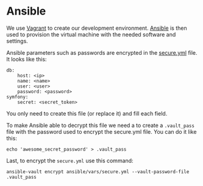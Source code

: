 # Ansible

We use [Vagrant](https://www.vagrantup.com/) to create our development
environment. [Ansible](https://www.ansible.com/) is then used to provision
the virtual machine with the needed software and settings.

Ansible parameters such as passwords are encrypted in the [secure.yml](../ansible/vars/secure.yml)
file. It looks like this:

    db:
        host: <ip>
        name: <name>
        user: <user>
        password: <password>
    symfony:
        secret: <secret_token>

You only need to create this file (or replace it) and fill each field.

To make Ansible able to decrypt this file we need a to create a `.vault_pass`
file with the password used to encrypt the secure.yml file. You can do it like
this:

    echo 'awesome_secret_password' > .vault_pass

Last, to encrypt the `secure.yml` use this command:

    ansible-vault encrypt ansible/vars/secure.yml --vault-password-file .vault_pass
